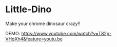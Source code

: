 # Little-Dino
Make your chrome dinosaur crazy!!

DEMO:
https://www.youtube.com/watch?v=T82g-VHqXh4&feature=youtu.be
